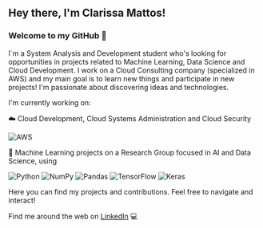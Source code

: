 ## Hey there, I'm Clarissa Mattos! 
### Welcome to my GitHub :wave:

I´m a System Analysis and Development student who's looking for opportunities in projects related to Machine Learning, Data Science and Cloud Development. I work on a Cloud Consulting company (specialized in AWS) and my main goal is to learn new things and participate in new projects! I'm passionate about discovering ideas and technologies. 

I'm currently working on: 

:cloud: Cloud Development, Cloud Systems Administration and Cloud Security

<img alt="AWS" src="https://img.shields.io/badge/AWS-%23FF9900.svg?&style=for-the-badge&logo=amazon-aws&logoColor=white"/> 

:robot: Machine Learning projects on a Research Group focused in AI and Data Science, using 

<img alt="Python" src="https://img.shields.io/badge/python-%2314354C.svg?&style=for-the-badge&logo=python&logoColor=white"/> <img alt="NumPy" src="https://img.shields.io/badge/numpy-%23013243.svg?&style=for-the-badge&logo=numpy&logoColor=white" /> <img alt="Pandas" src="https://img.shields.io/badge/pandas-%23150458.svg?&style=for-the-badge&logo=pandas&logoColor=white" /> <img alt="TensorFlow" src="https://img.shields.io/badge/TensorFlow-%23FF6F00.svg?&style=for-the-badge&logo=TensorFlow&logoColor=white" /> <img alt="Keras" src="https://img.shields.io/badge/Keras-%23D00000.svg?&style=for-the-badge&logo=Keras&logoColor=white"/>

Here you can find my projects and contributions. Feel free to navigate and interact!

Find me around the web on <a href="https://www.linkedin.com/in/clarissa-mattos/">LinkedIn</a> :computer:
